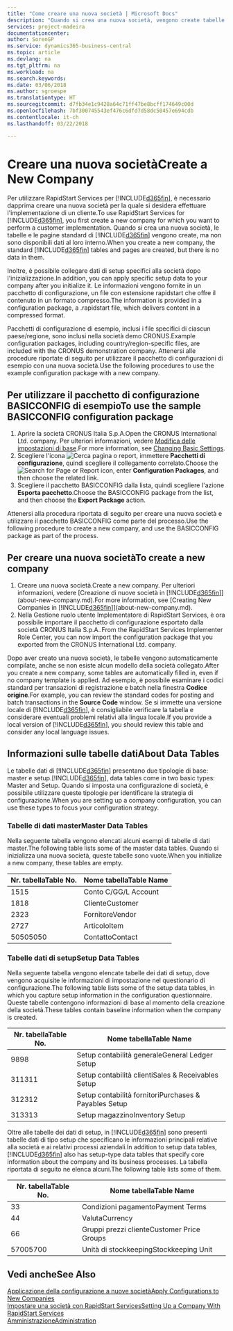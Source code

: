 ```yaml
---
title: "Come creare una nuova società | Microsoft Docs"
description: "Quando si crea una nuova società, vengono create tabelle e pagine di RapidStart Services che non contengono dati."
services: project-madeira
documentationcenter: 
author: SorenGP
ms.service: dynamics365-business-central
ms.topic: article
ms.devlang: na
ms.tgt_pltfrm: na
ms.workload: na
ms.search.keywords: 
ms.date: 03/06/2018
ms.author: sgroespe
ms.translationtype: HT
ms.sourcegitcommit: d7fb34e1c9428a64c71ff47be8bcff174649c00d
ms.openlocfilehash: 7bf300745543ef476c6dfd7d58dc50457e694cdb
ms.contentlocale: it-ch
ms.lasthandoff: 03/22/2018

---
```

# <a name="create-a-new-company"></a><span data-ttu-id="8f2bf-103">Creare una nuova società</span><span class="sxs-lookup"><span data-stu-id="8f2bf-103">Create a New Company</span></span>
<span data-ttu-id="8f2bf-104">Per utilizzare RapidStart Services per [!INCLUDE[d365fin](includes/d365fin_md.md)], è necessario dapprima creare una nuova società per la quale si desidera effettuare l'implementazione di un cliente.</span><span class="sxs-lookup"><span data-stu-id="8f2bf-104">To use RapidStart Services for [!INCLUDE[d365fin](includes/d365fin_md.md)], you first create a new company for which you want to perform a customer implementation.</span></span> <span data-ttu-id="8f2bf-105">Quando si crea una nuova società, le tabelle e le pagine standard di [!INCLUDE[d365fin](includes/d365fin_md.md)] vengono create, ma non sono disponibili dati al loro interno.</span><span class="sxs-lookup"><span data-stu-id="8f2bf-105">When you create a new company, the standard [!INCLUDE[d365fin](includes/d365fin_md.md)] tables and pages are created, but there is no data in them.</span></span>

<span data-ttu-id="8f2bf-106">Inoltre, è possibile collegare dati di setup specifici alla società dopo l'inizializzazione.</span><span class="sxs-lookup"><span data-stu-id="8f2bf-106">In addition, you can apply specific setup data to your company after you initialize it.</span></span> <span data-ttu-id="8f2bf-107">Le informazioni vengono fornite in un pacchetto di configurazione, un file con estensione rapidstart che offre il contenuto in un formato compresso.</span><span class="sxs-lookup"><span data-stu-id="8f2bf-107">The information is provided in a configuration package, a .rapidstart file, which delivers content in a compressed format.</span></span>  

<span data-ttu-id="8f2bf-108">Pacchetti di configurazione di esempio, inclusi i file specifici di ciascun paese/regione, sono inclusi nella società demo CRONUS.</span><span class="sxs-lookup"><span data-stu-id="8f2bf-108">Example configuration packages, including country/region-specific files, are included with the CRONUS demonstration company.</span></span> <span data-ttu-id="8f2bf-109">Attenersi alle procedure riportate di seguito per utilizzare il pacchetto di configurazioni di esempio con una nuova società.</span><span class="sxs-lookup"><span data-stu-id="8f2bf-109">Use the following procedures to use the example configuration package with a new company.</span></span>  

## <a name="to-use-the-sample-basicconfig-configuration-package"></a><span data-ttu-id="8f2bf-110">Per utilizzare il pacchetto di configurazione BASICCONFIG di esempio</span><span class="sxs-lookup"><span data-stu-id="8f2bf-110">To use the sample BASICCONFIG configuration package</span></span>  
1. <span data-ttu-id="8f2bf-111">Aprire la società CRONUS Italia S.p.A.</span><span class="sxs-lookup"><span data-stu-id="8f2bf-111">Open the CRONUS International Ltd. company.</span></span> <span data-ttu-id="8f2bf-112">Per ulteriori informazioni, vedere [Modifica delle impostazioni di base](ui-change-basic-settings.md).</span><span class="sxs-lookup"><span data-stu-id="8f2bf-112">For more information, see [Changing Basic Settings](ui-change-basic-settings.md).</span></span>
2. <span data-ttu-id="8f2bf-113">Scegliere l'icona ![Cerca pagina o report](media/ui-search/search_small.png "icona Cerca pagina o report"), immettere **Pacchetti di configurazione**, quindi scegliere il collegamento correlato.</span><span class="sxs-lookup"><span data-stu-id="8f2bf-113">Choose the ![Search for Page or Report](media/ui-search/search_small.png "Search for Page or Report icon") icon, enter **Configuration Packages**, and then choose the related link.</span></span>  
3. <span data-ttu-id="8f2bf-114">Scegliere il pacchetto BASICCONFIG dalla lista, quindi scegliere l'azione **Esporta pacchetto**.</span><span class="sxs-lookup"><span data-stu-id="8f2bf-114">Choose the BASICCONFIG package from the list, and then choose the **Export Package** action.</span></span>  

<span data-ttu-id="8f2bf-115">Attenersi alla procedura riportata di seguito per creare una nuova società e utilizzare il pacchetto BASICCONFIG come parte del processo.</span><span class="sxs-lookup"><span data-stu-id="8f2bf-115">Use the following procedure to create a new company, and use the BASICCONFIG package as part of the process.</span></span>  

## <a name="to-create-a-new-company"></a><span data-ttu-id="8f2bf-116">Per creare una nuova società</span><span class="sxs-lookup"><span data-stu-id="8f2bf-116">To create a new company</span></span>  
1. <span data-ttu-id="8f2bf-117">Creare una nuova società.</span><span class="sxs-lookup"><span data-stu-id="8f2bf-117">Create a new company.</span></span> <span data-ttu-id="8f2bf-118">Per ulteriori informazioni, vedere [Creazione di nuove società in [!INCLUDE[d365fin](includes/d365fin_md.md)]](about-new-company.md).</span><span class="sxs-lookup"><span data-stu-id="8f2bf-118">For more information, see [Creating New Companies in [!INCLUDE[d365fin](includes/d365fin_md.md)]](about-new-company.md).</span></span>
2. <span data-ttu-id="8f2bf-119">Nella Gestione ruolo utente Implementatore di RapidStart Services, è ora possibile importare il pacchetto di configurazione esportato dalla società CRONUS Italia S.p.A..</span><span class="sxs-lookup"><span data-stu-id="8f2bf-119">From the RapidStart Services Implementer Role Center, you can now import the configuration package that you exported from the CRONUS International Ltd. company.</span></span>

<span data-ttu-id="8f2bf-120">Dopo aver creato una nuova società, le tabelle vengono automaticamente compilate, anche se non esiste alcun modello della società collegato.</span><span class="sxs-lookup"><span data-stu-id="8f2bf-120">After you create a new company, some tables are automatically filled in, even if no company template is applied.</span></span> <span data-ttu-id="8f2bf-121">Ad esempio, è possibile esaminare i codici standard per transazioni di registrazione e batch nella finestra **Codice origine**.</span><span class="sxs-lookup"><span data-stu-id="8f2bf-121">For example, you can review the standard codes for posting and batch transactions in the **Source Code** window.</span></span> <span data-ttu-id="8f2bf-122">Se si immette una versione locale di [!INCLUDE[d365fin](includes/d365fin_md.md)], è consigliabile verificare la tabella e considerare eventuali problemi relativi alla lingua locale.</span><span class="sxs-lookup"><span data-stu-id="8f2bf-122">If you provide a local version of [!INCLUDE[d365fin](includes/d365fin_md.md)], you should review this table and consider any local language issues.</span></span>

## <a name="about-data-tables"></a><span data-ttu-id="8f2bf-123">Informazioni sulle tabelle dati</span><span class="sxs-lookup"><span data-stu-id="8f2bf-123">About Data Tables</span></span>
<span data-ttu-id="8f2bf-124">Le tabelle dati di [!INCLUDE[d365fin](includes/d365fin_md.md)] presentano due tipologie di base: master e setup.</span><span class="sxs-lookup"><span data-stu-id="8f2bf-124">[!INCLUDE[d365fin](includes/d365fin_md.md)], data tables come in two basic types: Master and Setup.</span></span> <span data-ttu-id="8f2bf-125">Quando si imposta una configurazione di società, è possibile utilizzare queste tipologie per identificare la strategia di configurazione.</span><span class="sxs-lookup"><span data-stu-id="8f2bf-125">When you are setting up a company configuration, you can use these types to focus your configuration strategy.</span></span>  

### <a name="master-data-tables"></a><span data-ttu-id="8f2bf-126">Tabelle di dati master</span><span class="sxs-lookup"><span data-stu-id="8f2bf-126">Master Data Tables</span></span>  
<span data-ttu-id="8f2bf-127">Nella seguente tabella vengono elencati alcuni esempi di tabelle di dati master.</span><span class="sxs-lookup"><span data-stu-id="8f2bf-127">The following table lists some of the master data tables.</span></span> <span data-ttu-id="8f2bf-128">Quando si inizializza una nuova società, queste tabelle sono vuote.</span><span class="sxs-lookup"><span data-stu-id="8f2bf-128">When you initialize a new company, these tables are empty.</span></span>  

|<span data-ttu-id="8f2bf-129">Nr. tabella</span><span class="sxs-lookup"><span data-stu-id="8f2bf-129">Table No.</span></span>|<span data-ttu-id="8f2bf-130">Nome tabella</span><span class="sxs-lookup"><span data-stu-id="8f2bf-130">Table Name</span></span>|  
|-------------------|--------------------|  
|<span data-ttu-id="8f2bf-131">15</span><span class="sxs-lookup"><span data-stu-id="8f2bf-131">15</span></span>|<span data-ttu-id="8f2bf-132">Conto C/G</span><span class="sxs-lookup"><span data-stu-id="8f2bf-132">G/L Account</span></span>|  
|<span data-ttu-id="8f2bf-133">18</span><span class="sxs-lookup"><span data-stu-id="8f2bf-133">18</span></span>|<span data-ttu-id="8f2bf-134">Cliente</span><span class="sxs-lookup"><span data-stu-id="8f2bf-134">Customer</span></span>|  
|<span data-ttu-id="8f2bf-135">23</span><span class="sxs-lookup"><span data-stu-id="8f2bf-135">23</span></span>|<span data-ttu-id="8f2bf-136">Fornitore</span><span class="sxs-lookup"><span data-stu-id="8f2bf-136">Vendor</span></span>|  
|<span data-ttu-id="8f2bf-137">27</span><span class="sxs-lookup"><span data-stu-id="8f2bf-137">27</span></span>|<span data-ttu-id="8f2bf-138">Articolo</span><span class="sxs-lookup"><span data-stu-id="8f2bf-138">Item</span></span>|  
|<span data-ttu-id="8f2bf-139">5050</span><span class="sxs-lookup"><span data-stu-id="8f2bf-139">5050</span></span>|<span data-ttu-id="8f2bf-140">Contatto</span><span class="sxs-lookup"><span data-stu-id="8f2bf-140">Contact</span></span>|  

### <a name="setup-data-tables"></a><span data-ttu-id="8f2bf-141">Tabelle dati di setup</span><span class="sxs-lookup"><span data-stu-id="8f2bf-141">Setup Data Tables</span></span>  
<span data-ttu-id="8f2bf-142">Nella seguente tabella vengono elencate tabelle dei dati di setup, dove vengono acquisite le informazioni di impostazione nel questionario di configurazione.</span><span class="sxs-lookup"><span data-stu-id="8f2bf-142">The following table lists some of the setup data tables, in which you capture setup information in the configuration questionnaire.</span></span> <span data-ttu-id="8f2bf-143">Queste tabelle contengono informazioni di base al momento della creazione della società.</span><span class="sxs-lookup"><span data-stu-id="8f2bf-143">These tables contain baseline information when the company is created.</span></span>  

|<span data-ttu-id="8f2bf-144">Nr. tabella</span><span class="sxs-lookup"><span data-stu-id="8f2bf-144">Table No.</span></span>|<span data-ttu-id="8f2bf-145">Nome tabella</span><span class="sxs-lookup"><span data-stu-id="8f2bf-145">Table Name</span></span>|  
|-------------------|--------------------|  
|<span data-ttu-id="8f2bf-146">98</span><span class="sxs-lookup"><span data-stu-id="8f2bf-146">98</span></span>|<span data-ttu-id="8f2bf-147">Setup contabilità generale</span><span class="sxs-lookup"><span data-stu-id="8f2bf-147">General Ledger Setup</span></span>|  
|<span data-ttu-id="8f2bf-148">311</span><span class="sxs-lookup"><span data-stu-id="8f2bf-148">311</span></span>|<span data-ttu-id="8f2bf-149">Setup contabilità clienti</span><span class="sxs-lookup"><span data-stu-id="8f2bf-149">Sales & Receivables Setup</span></span>|  
|<span data-ttu-id="8f2bf-150">312</span><span class="sxs-lookup"><span data-stu-id="8f2bf-150">312</span></span>|<span data-ttu-id="8f2bf-151">Setup contabilità fornitori</span><span class="sxs-lookup"><span data-stu-id="8f2bf-151">Purchases & Payables Setup</span></span>|  
|<span data-ttu-id="8f2bf-152">313</span><span class="sxs-lookup"><span data-stu-id="8f2bf-152">313</span></span>|<span data-ttu-id="8f2bf-153">Setup magazzino</span><span class="sxs-lookup"><span data-stu-id="8f2bf-153">Inventory Setup</span></span>|  

<span data-ttu-id="8f2bf-154">Oltre alle tabelle dei dati di setup, in [!INCLUDE[d365fin](includes/d365fin_md.md)] sono presenti tabelle dati di tipo setup che specificano le informazioni principali relative alla società e ai relativi processi aziendali.</span><span class="sxs-lookup"><span data-stu-id="8f2bf-154">In addition to setup data tables, [!INCLUDE[d365fin](includes/d365fin_md.md)] also has setup-type data tables that specify core information about the company and its business processes.</span></span> <span data-ttu-id="8f2bf-155">La tabella riportata di seguito ne elenca alcuni.</span><span class="sxs-lookup"><span data-stu-id="8f2bf-155">The following table lists some of them.</span></span>  

|<span data-ttu-id="8f2bf-156">Nr. tabella</span><span class="sxs-lookup"><span data-stu-id="8f2bf-156">Table No.</span></span>|<span data-ttu-id="8f2bf-157">Nome tabella</span><span class="sxs-lookup"><span data-stu-id="8f2bf-157">Table Name</span></span>|  
|-------------------|--------------------|  
|<span data-ttu-id="8f2bf-158">3</span><span class="sxs-lookup"><span data-stu-id="8f2bf-158">3</span></span>|<span data-ttu-id="8f2bf-159">Condizioni pagamento</span><span class="sxs-lookup"><span data-stu-id="8f2bf-159">Payment Terms</span></span>|  
|<span data-ttu-id="8f2bf-160">4</span><span class="sxs-lookup"><span data-stu-id="8f2bf-160">4</span></span>|<span data-ttu-id="8f2bf-161">Valuta</span><span class="sxs-lookup"><span data-stu-id="8f2bf-161">Currency</span></span>|  
|<span data-ttu-id="8f2bf-162">6</span><span class="sxs-lookup"><span data-stu-id="8f2bf-162">6</span></span>|<span data-ttu-id="8f2bf-163">Gruppi prezzi cliente</span><span class="sxs-lookup"><span data-stu-id="8f2bf-163">Customer Price Groups</span></span>|  
|<span data-ttu-id="8f2bf-164">5700</span><span class="sxs-lookup"><span data-stu-id="8f2bf-164">5700</span></span>|<span data-ttu-id="8f2bf-165">Unità di stockkeeping</span><span class="sxs-lookup"><span data-stu-id="8f2bf-165">Stockkeeping Unit</span></span>|

  

## <a name="see-also"></a><span data-ttu-id="8f2bf-166">Vedi anche</span><span class="sxs-lookup"><span data-stu-id="8f2bf-166">See Also</span></span>  
[<span data-ttu-id="8f2bf-167">Applicazione della configurazione a nuove società</span><span class="sxs-lookup"><span data-stu-id="8f2bf-167">Apply Configurations to New Companies</span></span>](admin-apply-configuration-to-new-companies.md)  
[<span data-ttu-id="8f2bf-168">Impostare una società con RapidStart Services</span><span class="sxs-lookup"><span data-stu-id="8f2bf-168">Setting Up a Company With RapidStart Services</span></span>](admin-set-up-a-company-with-rapidstart.md)  
[<span data-ttu-id="8f2bf-169">Amministrazione</span><span class="sxs-lookup"><span data-stu-id="8f2bf-169">Administration</span></span>](admin-setup-and-administration.md)

